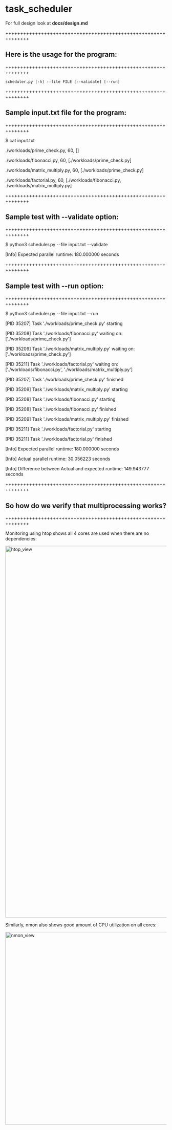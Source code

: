 # task_scheduler

For full design look at **docs/design.md**

++++++++++++++++++++++++++++++++++++++++++++++++++++++++++++++

## Here is the usage for the program:

++++++++++++++++++++++++++++++++++++++++++++++++++++++++++++++

    scheduler.py [-h] --file FILE [--validate] [--run]

++++++++++++++++++++++++++++++++++++++++++++++++++++++++++++++

## Sample input.txt file for the program:

++++++++++++++++++++++++++++++++++++++++++++++++++++++++++++++

$ cat input.txt
  
./workloads/prime_check.py, 60, []

./workloads/fibonacci.py, 60, [./workloads/prime_check.py]

./workloads/matrix_multiply.py, 60, [./workloads/prime_check.py]

./workloads/factorial.py, 60, [./workloads/fibonacci.py, ./workloads/matrix_multiply.py]


++++++++++++++++++++++++++++++++++++++++++++++++++++++++++++++

## Sample test with --validate option:

++++++++++++++++++++++++++++++++++++++++++++++++++++++++++++++

$ python3 scheduler.py --file input.txt --validate

[Info] Expected parallel runtime: 180.000000 seconds

++++++++++++++++++++++++++++++++++++++++++++++++++++++++++++++

## Sample test with --run option:

++++++++++++++++++++++++++++++++++++++++++++++++++++++++++++++

$ python3 scheduler.py --file input.txt --run

[PID 35207] Task './workloads/prime_check.py' starting

[PID 35208] Task './workloads/fibonacci.py' waiting on: ['./workloads/prime_check.py']

[PID 35209] Task './workloads/matrix_multiply.py' waiting on: ['./workloads/prime_check.py']

[PID 35211] Task './workloads/factorial.py' waiting on: ['./workloads/fibonacci.py', './workloads/matrix_multiply.py']

[PID 35207] Task './workloads/prime_check.py' finished

[PID 35209] Task './workloads/matrix_multiply.py' starting

[PID 35208] Task './workloads/fibonacci.py' starting

[PID 35208] Task './workloads/fibonacci.py' finished

[PID 35209] Task './workloads/matrix_multiply.py' finished

[PID 35211] Task './workloads/factorial.py' starting

[PID 35211] Task './workloads/factorial.py' finished

[Info] Expected parallel runtime: 180.000000 seconds

[Info] Actual parallel runtime: 30.056223 seconds

[Info] Difference between Actual and expected runtime: 149.943777 seconds

++++++++++++++++++++++++++++++++++++++++++++++++++++++++++++++

## So how do we verify that multiprocessing works?

++++++++++++++++++++++++++++++++++++++++++++++++++++++++++++++

Monitoring using htop shows all 4 cores are used when there are no dependencies:

<img width="2140" height="1162" alt="htop_view" src="https://github.com/user-attachments/assets/b4017ba8-154c-48e6-93c8-c767a6f0ef84" />

Similarly, nmon also shows good amount of CPU utilization on all cores:

<img width="1307" height="603" alt="nmon_view" src="https://github.com/user-attachments/assets/0b484921-aac3-4d0b-af11-446794ec4ce3" />
